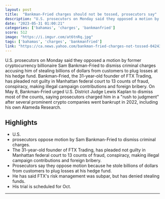```yaml
---
layout: post
title:  "Bankman-Fried charges should not be tossed, prosecutors say"
description: "U.S. prosecutors on Monday said they opposed a motion by former cryptocurrency billionaire Sam Bankman-Fried to dismiss criminal charges accusing him of stealing billions of dollars from customers to plug losses at his hedge fund.  Bankman-Fried, the 31-year-old founder of FTX Trading, has pleaded not guilty in Manhattan federal court to 13 counts of fraud, conspiracy, making illegal campaign contributions and foreign bribery.  On May 8, Bankman-Fried urged U.S. District Judge Lewis Kaplan to dismiss most of the counts, saying prosecutors charged him in a \"rush to judgment\" after several prominent crypto companies went bankrupt in 2022, including his own Alameda Research."
date: "2023-05-31 01:00:21"
categories: ['bahamas', 'charges', 'bankmanfried']
score: 512
image: "https://i.imgur.com/at6tnRq.jpg"
tags: ['bahamas', 'charges', 'bankmanfried']
link: "https://ca.news.yahoo.com/bankman-fried-charges-not-tossed-042438200.html"
---
```


U.S. prosecutors on Monday said they opposed a motion by former cryptocurrency billionaire Sam Bankman-Fried to dismiss criminal charges accusing him of stealing billions of dollars from customers to plug losses at his hedge fund.  Bankman-Fried, the 31-year-old founder of FTX Trading, has pleaded not guilty in Manhattan federal court to 13 counts of fraud, conspiracy, making illegal campaign contributions and foreign bribery.  On May 8, Bankman-Fried urged U.S. District Judge Lewis Kaplan to dismiss most of the counts, saying prosecutors charged him in a \"rush to judgment\" after several prominent crypto companies went bankrupt in 2022, including his own Alameda Research.

## Highlights

- U.S.
- prosecutors oppose motion by Sam Bankman-Fried to dismiss criminal charges.
- The 31-year-old founder of FTX Trading, has pleaded not guilty in Manhattan federal court to 13 counts of fraud, conspiracy, making illegal campaign contributions and foreign bribery.
- Prosecutors say they oppose motion because he stole billions of dollars from customers to plug losses at his hedge fund.
- He has said FTX's risk management was subpar, but has denied stealing funds.
- His trial is scheduled for Oct.

---
